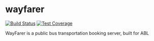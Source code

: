 # wayfarer

[![Build Status](https://travis-ci.org/mustaphee/wayfarer.svg?branch=develop)](https://travis-ci.org/mustaphee/wayfarer)
[![Test Coverage](https://api.codeclimate.com/v1/badges/ad906e84b989d2645139/test_coverage)](https://codeclimate.com/github/mustaphee/wayfarer/test_coverage)

WayFarer is a public bus transportation booking server, built for ABL
